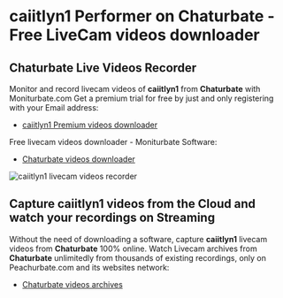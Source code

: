 # caiitlyn1 Performer on Chaturbate - Free LiveCam videos downloader

## Chaturbate Live Videos Recorder

Monitor and record livecam videos of **caiitlyn1** from **Chaturbate** with Moniturbate.com
Get a premium trial for free by just and only registering with your Email address:
* [caiitlyn1 Premium videos downloader](https://moniturbate.com/request-demo-licence-key.html)

Free livecam videos downloader - Moniturbate Software:
* [Chaturbate videos downloader](https://moniturbate.com/moniturbate-download-software.html)

![caiitlyn1 livecam videos recorder](https://peachurnet.com/templates/moniturbate-software.png)


## Capture caiitlyn1 videos from the Cloud and watch your recordings on Streaming

Without the need of downloading a software, capture **caiitlyn1** livecam videos from **Chaturbate** 100% online.
Watch Livecam archives from **Chaturbate** unlimitedly from thousands of existing recordings, only on Peachurbate.com and its websites network:
* [Chaturbate videos archives](https://peachurnet.com/)